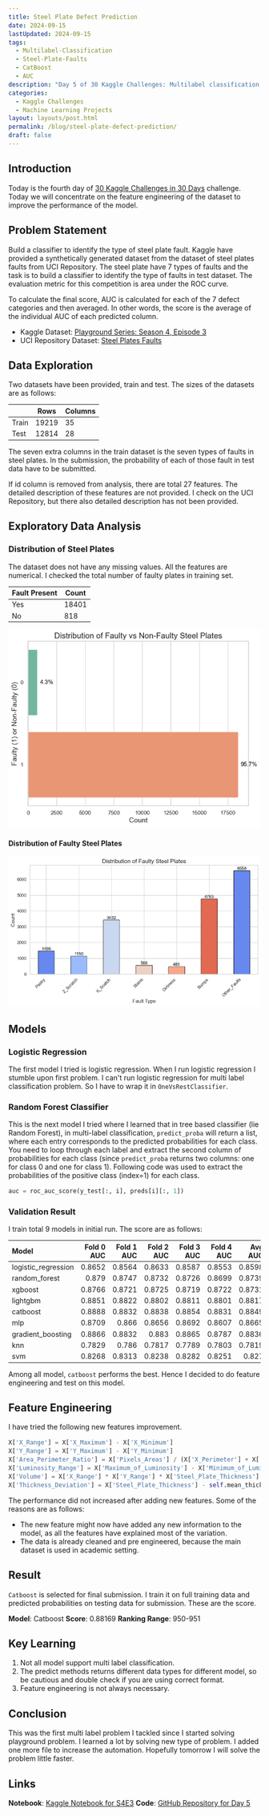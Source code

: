 ```yaml
---
title: Steel Plate Defect Prediction
date: 2024-09-15
lastUpdated: 2024-09-15
tags:
  - Multilabel-Classification
  - Steel-Plate-Faults
  - CatBoost
  - AUC
description: "Day 5 of 30 Kaggle Challenges: Multilabel classification using CatBoost to identify steel plate defects."
categories:
  - Kaggle Challenges
  - Machine Learning Projects
layout: layouts/post.html
permalink: /blog/steel-plate-defect-prediction/
draft: false
---
```


## Introduction

Today is the fourth day of [30 Kaggle Challenges in 30 Days](https://surajwate.com/projects/30-days-of-kaggle-challenges/) challenge. Today we will concentrate on the feature engineering of the dataset to improve the performance of the model.


## Problem Statement


Build a classifier to identify the type of steel plate fault. Kaggle have provided a synthetically generated dataset from the dataset of steel plates faults from UCI Repository. The steel plate have 7 types of faults and the task is to build a classifier to identify the type of faults in test dataset. The evaluation metric for this competition is area under the ROC curve. 

To calculate the final score, AUC is calculated for each of the 7 defect categories and then averaged. In other words, the score is the average of the individual AUC of each predicted column.

- Kaggle Dataset: [Playground Series: Season 4, Episode 3](https://www.kaggle.com/competitions/playground-series-s4e3/data)
- UCI Repository Dataset: [Steel Plates Faults](https://archive.ics.uci.edu/dataset/198/steel+plates+faults)



## Data Exploration


Two datasets have been provided, train and test. The sizes of the datasets are as follows:

|       | Rows  | Columns |
| ----- | ----- | ------- |
| Train | 19219 | 35      |
| Test  | 12814 | 28      |

The seven extra columns in the train dataset is the seven types of faults in steel plates. In the submission, the probability of each of those fault in test data have to be submitted.

If id column is removed from analysis, there are total 27 features. The detailed description of these features are not provided. I check on the UCI Repository, but there also detailed description has not been provided.


## Exploratory Data Analysis


### Distribution of Steel Plates


The dataset does not have any missing values. All the features are numerical. I checked the total number of faulty plates in training set. 

| Fault Present | Count |
| ------------- | ----- |
| Yes           | 18401 |
| No            | 818   |

![Kaggle S4E3: Distribution of faulty steel plates](/assets/images/Kaggel-S4E3-Target-Distribution.png)


#### Distribution of Faulty Steel Plates



![Kaggle-S4E3: Distribution of faulty steel plates](/assets/images/Kaggle-S4E3-Distribution-of-Faulty-Steel-Plates.png)




## Models



### Logistic Regression

The first model I tried is logistic regression. When I run logistic regression I stumble upon first problem. I can't run logistic regression for multi label classification problem. So I have to wrap it in `OneVsRestClassifier`. 


### Random Forest Classifier


This is the next model I tried where I learned that in tree based classifier (lie Random Forest), in multi-label classification, `predict_proba` will return a list, where each entry corresponds to the predicted probabilities for each class. You need to loop through each label and extract the second column of probabilities for each class (since `predict_proba` returns two columns: one for class 0 and one for class 1). Following code was used to extract the probabilities of the positive class (index=1) for each class.

```python
auc = roc_auc_score(y_test[:, i], preds[i][:, 1])
```


### Validation Result


I train total 9 models in initial run. The score are as follows:

| Model               |   Fold 0 AUC |   Fold 1 AUC |   Fold 2 AUC |   Fold 3 AUC |   Fold 4 AUC |   Avg AUC |   Avg Time (seconds) |
|:--------------------|-------------:|-------------:|-------------:|-------------:|-------------:|----------:|---------------------:|
| logistic_regression |       0.8652 |       0.8564 |       0.8633 |       0.8587 |       0.8553 |    0.8598 |                 0.32 |
| random_forest       |       0.879  |       0.8747 |       0.8732 |       0.8726 |       0.8699 |    0.8739 |                 7.75 |
| xgboost             |       0.8766 |       0.8721 |       0.8725 |       0.8719 |       0.8722 |    0.8731 |                 1.18 |
| lightgbm            |       0.8851 |       0.8822 |       0.8802 |       0.8811 |       0.8801 |    0.8817 |                 1.04 |
| catboost            |       0.8888 |       0.8832 |       0.8838 |       0.8854 |       0.8831 |    0.8849 |                60.02 |
| mlp                 |       0.8709 |       0.866  |       0.8656 |       0.8692 |       0.8607 |    0.8665 |                30.3  |
| gradient_boosting   |       0.8866 |       0.8832 |       0.883  |       0.8865 |       0.8787 |    0.8836 |                34.72 |
| knn                 |       0.7829 |       0.786  |       0.7817 |       0.7789 |       0.7803 |    0.7819 |                 0.69 |
| svm                 |       0.8268 |       0.8313 |       0.8238 |       0.8282 |       0.8251 |    0.827  |               163.8  |

Among all model, `catboost` performs the best. Hence I decided to do feature engineering and test on this model.

## Feature Engineering

I have tried the following new features improvement.

```python
X['X_Range'] = X['X_Maximum'] - X['X_Minimum']
X['Y_Range'] = X['Y_Maximum'] - X['Y_Minimum']
X['Area_Perimeter_Ratio'] = X['Pixels_Areas'] / (X['X_Perimeter'] + X['Y_Perimeter'])
X['Luminosity_Range'] = X['Maximum_of_Luminosity'] - X['Minimum_of_Luminosity']
X['Volume'] = X['X_Range'] * X['Y_Range'] * X['Steel_Plate_Thickness']
X['Thickness_Deviation'] = X['Steel_Plate_Thickness'] - self.mean_thickness
```

The performance did not increased after adding new features. Some of the reasons are as follows:

- The new feature might now have added any new information to the model, as all the features have explained most of the variation.
- The data is already cleaned and pre engineered, because the main dataset is used in academic setting.

## Result

`Catboost` is selected for final submission. I train it on full training data and predicted probabilities on testing data for submission. These are the score.


**Model**: Catboost
**Score**: 0.88169
**Ranking Range**: 950-951


## Key Learning

1. Not all model support multi label classification. 
2. The predict methods returns different data types for different model, so be cautious and double check if you are using correct format.
3. Feature engineering is not always necessary.


## Conclusion

This was the first multi label problem I tackled since I started solving playground problem. I learned a lot by solving new type of problem. I added one more file to increase the automation. Hopefully tomorrow I will solve the problem little faster.



## Links

**Notebook**: [Kaggle Notebook for S4E3](https://www.kaggle.com/code/surajwate/s4e3-streel-plate-defect)
**Code**: [GitHub Repository for Day 5](https://github.com/surajwate/S4E3-Steel-Plate-Defect-Prediction)
